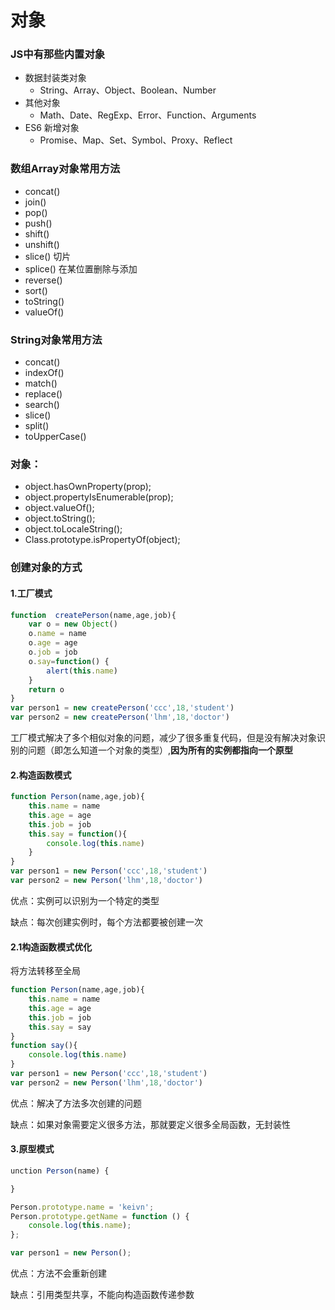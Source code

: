 # 对象

### JS中有那些内置对象
 - 数据封装类对象 
   - String、Array、Object、Boolean、Number
 - 其他对象
   - Math、Date、RegExp、Error、Function、Arguments
 - ES6 新增对象
   - Promise、Map、Set、Symbol、Proxy、Reflect


### 数组Array对象常用方法
 - concat()	
 - join()	
 - pop()	
 - push()	
 - shift()	
 - unshift()
 - slice()	切片
 - splice()	在某位置删除与添加
 - reverse()	
 - sort()	
 - toString()	
 - valueOf()


### String对象常用方法
 - concat()
 - indexOf()
 - match()
 - replace()
 - search()
 - slice()
 - split()
 - toUpperCase()


### 对象：
 - object.hasOwnProperty(prop);
 - object.propertyIsEnumerable(prop);
 - object.valueOf();
 - object.toString();
 - object.toLocaleString();
 - Class.prototype.isPropertyOf(object);

### 创建对象的方式

#### 1.工厂模式

```javascript
function  createPerson(name,age,job){
    var o = new Object()
    o.name = name
    o.age = age
    o.job = job
    o.say=function() {
        alert(this.name)
    }
    return o
}
var person1 = new createPerson('ccc',18,'student')
var person2 = new createPerson('lhm',18,'doctor')
```

工厂模式解决了多个相似对象的问题，减少了很多重复代码，但是没有解决对象识别的问题（即怎么知道一个对象的类型）,**因为所有的实例都指向一个原型**

#### 2.构造函数模式

```javascript
function Person(name,age,job){
    this.name = name
    this.age = age
    this.job = job
    this.say = function(){
		console.log(this.name)
    }
}
var person1 = new Person('ccc',18,'student')
var person2 = new Person('lhm',18,'doctor')
```

优点：实例可以识别为一个特定的类型

缺点：每次创建实例时，每个方法都要被创建一次

#### 2.1构造函数模式优化

将方法转移至全局

```javascript
function Person(name,age,job){
    this.name = name
    this.age = age
    this.job = job
    this.say = say
}
function say(){
    console.log(this.name)
}
var person1 = new Person('ccc',18,'student')
var person2 = new Person('lhm',18,'doctor')

```

优点：解决了方法多次创建的问题

缺点：如果对象需要定义很多方法，那就要定义很多全局函数，无封装性

#### 3.原型模式

```javascript
unction Person(name) {

}

Person.prototype.name = 'keivn';
Person.prototype.getName = function () {
    console.log(this.name);
};

var person1 = new Person();
```

优点：方法不会重新创建

缺点：引用类型共享，不能向构造函数传递参数





